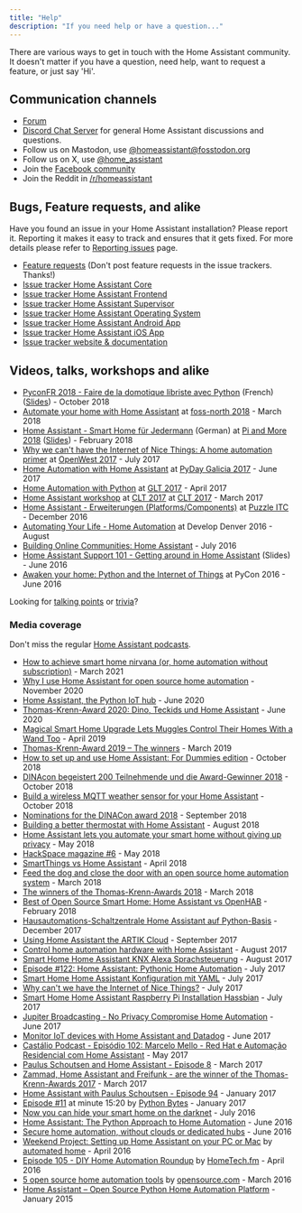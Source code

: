 ```yaml
---
title: "Help"
description: "If you need help or have a question..."
---
```


There are various ways to get in touch with the Home Assistant community. It doesn't matter if you have a question, need help, want to request a feature, or just say 'Hi'.

## Communication channels

- [Forum][forum]
- [Discord Chat Server][discord] for general Home Assistant discussions and questions.
- Follow us on Mastodon, use [@homeassistant@fosstodon.org][mastodon]
- Follow us on X, use [@home_assistant][x-twitter]
- Join the [Facebook community][facebook]
- Join the Reddit in [/r/homeassistant][reddit]

## Bugs, Feature requests, and alike

Have you found an issue in your Home Assistant installation? Please report it. Reporting it makes it easy to track and ensures that it gets fixed. For more details please refer to [Reporting issues](/help/reporting_issues/) page.

- [Feature requests](https://community.home-assistant.io/c/feature-requests) (Don't post feature requests in the issue trackers. Thanks!)
- [Issue tracker Home Assistant Core](https://github.com/home-assistant/core/issues)
- [Issue tracker Home Assistant Frontend](https://github.com/home-assistant/frontend/issues)
- [Issue tracker Home Assistant Supervisor](https://github.com/home-assistant/supervisor/issues)
- [Issue tracker Home Assistant Operating System](https://github.com/home-assistant/operating-system/issues)
- [Issue tracker Home Assistant Android App](https://github.com/home-assistant/android/issues)
- [Issue tracker Home Assistant iOS App](https://github.com/home-assistant/ios/issues)
- [Issue tracker website & documentation](https://github.com/home-assistant/home-assistant.io/issues)

## Videos, talks, workshops and alike

- [PyconFR 2018 - Faire de la domotique libriste avec Python](https://www.youtube.com/watch?v=Eu6umBJ51I4) (French) ([Slides](https://hackmd.io/p/BJTSyDkqm)) - October 2018
- [Automate your home with Home Assistant](https://www.youtube.com/watch?v=SSrgi4iHGbs) at [foss-north 2018](https://foss-north.se/2018/speakers-and-talks.html#jparadies) - March 2018
- [Home Assistant - Smart Home für Jedermann](https://www.youtube.com/watch?v=74oPCh0NS4Y) (German) at [Pi and More 2018](https://piandmore.de/de/conference/pam10-5/schedule/event/305) ([Slides](https://benleb.de/talks/pam105_homeassistant.pdf)) - February 2018
- [Why we can't have the Internet of Nice Things: A home automation primer](https://www.openwest.org/custom/description.php?id=92) at [OpenWest 2017](https://www.openwest.org) - July 2017
- [Home Automation with Home Assistant](https://github.com/jjmontesl/talk-hass-pydaygalicia2017) at [PyDay Galicia 2017](https://pyday2017.python-vigo.es/gl/) - June 2017
- [Home Automation with Python](https://www.youtube.com/watch?v=KNFZSSCPUyM) at [GLT 2017](https://glt17.linuxtage.at) - April 2017
- [Home Assistant workshop](https://github.com/home-assistant-ecosystem/workshops/tree/main/2017-clt-workshop) at [CLT 2017](https://chemnitzer.linux-tage.de/2017/de/) at [CLT 2017](https://chemnitzer.linux-tage.de/2017/de/) - March 2017
- [Home Assistant - Erweiterungen (Platforms/Components)](https://github.com/home-assistant-ecosystem/workshops/tree/main/2016-puzzle) at [Puzzle ITC](https://www.puzzle.ch/de/) - December 2016
- [Automating Your Life - Home Automation](https://slides.com/teagan42/life_automation#/) at Develop Denver 2016 - August
- [Building Online Communities: Home Assistant](https://medium.com/@gitter/building-online-communities-home-assistant-8818dff671ad#.och4x4rhx) - July 2016
- [Home Assistant Support 101 - Getting around in Home Assistant](https://www.youtube.com/watch?v=dRfk9JAlPJk) (Slides) - June 2016
- [Awaken your home: Python and the Internet of Things](https://www.youtube.com/watch?v=Cfasc9EgbMU&list=PLKsVm4cWHDQB9JBcD7_ZfNcvC6xx47QHT&index=1) at PyCon 2016 - June 2016

Looking for [talking points](/help/talking-points/) or [trivia](/help/trivia)?

### Media coverage

Don't miss the regular [Home Assistant podcasts](https://hasspodcast.io/).

- [How to achieve smart home nirvana (or, home automation without subscription)](https://arstechnica.com/information-technology/2021/03/how-to-achieve-smart-home-nirvana-or-home-automation-without-subscription/) - March 2021
- [Why I use Home Assistant for open source home automation](https://opensource.com/article/20/11/home-assistant) - November 2020
- [Home Assistant, the Python IoT hub](https://lwn.net/Articles/822350/) - June 2020
- [Thomas-Krenn-Award 2020: Dino, Teckids und Home Assistant](https://www.thomas-krenn.com/de/tkmag/allgemein/gewinner-thomas-krenn-award-2020/) - June 2020
- [Magical Smart Home Upgrade Lets Muggles Control Their Homes With a Wand Too](https://gizmodo.com/magical-smart-home-upgrade-lets-muggles-control-their-h-1833941228) - April 2019
- [Thomas-Krenn-Award 2019 – The winners](https://www.thomas-krenn.com/de/tkmag/tk-insights/thomas-krenn-award-2019-gewinner/) - March 2019
- [How to set up and use Home Assistant: For Dummies edition](https://www.the-ambient.com/how-to/set-up-use-home-assistant-644) - October 2018
- [DINAcon begeistert 200 Teilnehmende und die Award-Gewinner 2018](https://dinacon.ch/wp-content/uploads/sites/4/2018/10/2018-10-19_DINAcon2018_Medienmitteilung.pdf) - October 2018
- [Build a wireless MQTT weather sensor for your Home Assistant](https://www.smartlab.at/build-a-wireless-mqtt-temperature-and-humidity-sensor-for-your-home-assistant/) - October 2018
- [Nominations for the DINACon award 2018](https://www.netzwoche.ch/news/2018-09-04/das-sind-die-nominierten-fuer-die-dinacon-awards-2018) - September 2018
- [​Building a better thermostat with Home Assistant](https://opensource.com/article/18/8/build-thermostat-open-source-tools) - August 2018
- [​Home Assistant lets you automate your smart home without giving up privacy](https://www.the-ambient.com/features/home-assistant-automation-privacy-582) - May 2018
- [HackSpace magazine #6](https://s3-eu-west-1.amazonaws.com/rpi-magazines/issues/full_pdfs/000/000/013/original/HS_6_Digital_Optimised.pdf?1524495009) - May 2018
- [SmartThings vs Home Assistant](https://smarthome.university/smartthings-vs-home-assistant/) - April 2018
- [Feed the dog and close the door with an open source home automation system](https://opensource.com/article/18/3/smart-home-assistant) - March 2018
- [The winners of the Thomas-Krenn-Awards 2018](https://www.thomas-krenn.com/de/tkmag/allgemein/die-gewinner-des-thomas-krenn-awards-2018-stehen-fest/) - March 2018
- [Best of Open Source Smart Home: Home Assistant vs OpenHAB](https://smarthome.university/your-smart-home-platform-home-assistant-vs-openhab/) - February 2018
- [Hausautomations-Schaltzentrale Home Assistant auf Python-Basis](https://www.heise.de/ct/ausgabe/2017-26-Hausautomations-Schaltzentrale-Home-Assistant-3909532.html) - December 2017
- [Using Home Assistant the ARTIK Cloud](https://web.archive.org/web/20191028191303/https://developer.artik.io/documentation/developer-guide/wireless-iot/hass.html) - September 2017
- [Control home automation hardware with Home Assistant](https://www.linux-magazine.com/Issues/2017/203/Home-Assistant) - August 2017
- [Smart Home Home Assistant KNX Alexa Sprachsteuerung](https://onesmarthome.de/smart-home-home-assistant-knx-alexa-sprachsteuerung/) - August 2017
- [Episode #122: Home Assistant: Pythonic Home Automation](https://talkpython.fm/episodes/show/122/home-assistant-pythonic-home-automation) - July 2017
- [Smart Home Home Assistant Konfiguration mit YAML](https://onesmarthome.de/smart-home-home-assistant-konfiguration/) - July 2017
- [Why can't we have the Internet of Nice Things?](https://opensource.com/article/17/7/home-automation-primer) - July 2017
- [Smart Home Home Assistant Raspberry Pi Installation Hassbian](http://onesmarthome.de/smart-home-home-assistant-raspberry-pi-installation-hassbian/) - July 2017
- [Jupiter Broadcasting - No Privacy Compromise Home Automation](https://www.youtube.com/watch?v=LQbOtUmITv8) - June 2017
- [Monitor IoT devices with Home Assistant and Datadog](https://www.datadoghq.com/blog/monitor-home-assistant/) - June 2017
- [Castálio Podcast - Episódio 102: Marcelo Mello - Red Hat e Automação Residencial com Home Assistant](https://youtu.be/hZq8ucpzjCs) - May 2017
- [Paulus Schoutsen and Home Assistant - Episode 8](https://codepop.com/open-sourcecraft/episodes/paulus-schoutsen/) - March 2017
- [Zammad, Home Assistant and Freifunk - are the winner of the Thomas-Krenn-Awards 2017](https://www.thomas-krenn.com/de/tkmag/allgemein/zammad-home-assistant-und-freifunk-das-sind-die-gewinner-des-thomas-krenn-awards-2017/) - March 2017
- [Home Assistant with Paulus Schoutsen - Episode 94](https://www.podcastinit.com/episode-94-home-assistant-with-paulus-schoutsen/) - January 2017
- [Episode #11](https://pythonbytes.fm/episodes/show/11/django-2.0-is-dropping-python-2-entirely-pipenv-for-profile-functionality-and-pythonic-home-automation) at minute 15:20 by [Python Bytes](https://pythonbytes.fm/) - January 2017
- [Now you can hide your smart home on the darknet](https://www.wired.com/2016/07/now-can-hide-smart-home-darknet/) - July 2016
- [Home Assistant: The Python Approach to Home Automation](https://www.linux.com/news/home-assistant-python-approach-home-automation-video) - June 2016
- [Secure home automation, without clouds or dedicated hubs](https://linuxgizmos.com/secure-home-automation-without-clouds-or-dedicated-hubs/) - June 2016
- [Weekend Project: Setting up Home Assistant on your PC or Mac](https://www.automatedhome.co.uk/software/weekend-project-setting-up-home-assistant-on-your-pc-or-mac.html) by [automated home](https://www.automatedhome.co.uk/) - April 2016
- [Episode 105 - DIY Home Automation Roundup](https://www.hometech.fm/shows/105) by [HomeTech.fm](https://www.hometech.fm/) - April 2016
- [5 open source home automation tools](https://opensource.com/life/16/3/5-open-source-home-automation-tools) by [opensource.com](https://opensource.com) - March 2016
- [Home Assistant – Open Source Python Home Automation Platform](https://www.automatedhome.co.uk/new-products/home-assistant-open-source-python-home-automation-platform.html) - January 2015

[forum]: https://community.home-assistant.io/
[mastodon]: https://fosstodon.org/@homeassistant
[x-twitter]: https://x.com/home_assistant
[facebook]: https://www.facebook.com/homeassistantio
[reddit]: https://reddit.com/r/homeassistant
[discord]: /join-chat
